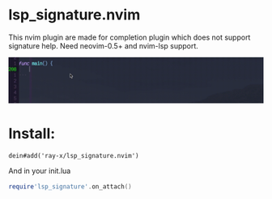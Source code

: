 # lsp_signature.nvim

This nvim plugin are made for completion plugin which does not support signature help.
Need neovim-0.5+ and nvim-lsp support.

![lsp_signature_help.gif](/img/sigature.gif?raw=true "signature")

# Install:

```vim
dein#add('ray-x/lsp_signature.nvim')
```

And in your init.lua

```lua
require'lsp_signature'.on_attach()
```
